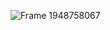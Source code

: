 ![Frame 1948758067](https://github.com/user-attachments/assets/626d308a-0f8e-4758-8ff4-536dcb472aab)
